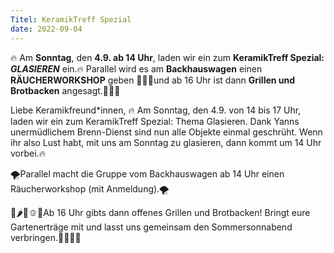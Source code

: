 ```yaml
---
Titel: KeramikTreff Spezial
date: 2022-09-04
---
```


🔥 Am **Sonntag**, den **4.9. ab 14 Uhr**, laden wir ein zum **KeramikTreff Spezial:** ***GLASIEREN*** ein.🔥 Parallel wird es am **Backhauswagen** einen **RÄUCHERWORKSHOP** geben 🍆🧄🧅und ab 16 Uhr ist dann **Grillen und Brotbacken** angesagt.🌽🥕🥦

Liebe Keramikfreund*innen,
🔥 Am Sonntag, den 4.9. von 14 bis 17 Uhr, laden wir ein zum KeramikTreff Spezial: Thema Glasieren.
Dank Yanns unermüdlichem Brenn-Dienst sind nun alle Objekte einmal geschrüht.
Wenn ihr also Lust habt, mit uns am Sonntag zu glasieren, dann kommt um 14 Uhr vorbei.🔥

🌪Parallel macht die Gruppe vom Backhauswagen ab 14 Uhr einen Räucherworkshop (mit Anmeldung).🌪

🍆🌶🧄🫑🧅Ab 16 Uhr gibts dann offenes Grillen und Brotbacken! Bringt eure Gartenerträge mit und lasst uns gemeinsam den Sommersonnabend verbringen.🌽🥕🍅🥦
